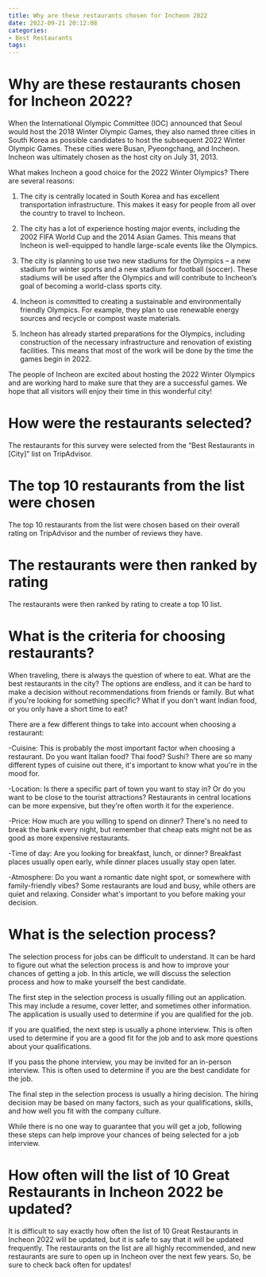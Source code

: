 ```yaml
---
title: Why are these restaurants chosen for Incheon 2022 
date: 2022-09-21 20:12:08
categories:
- Best Restaurants
tags:
---
```



#  Why are these restaurants chosen for Incheon 2022? 

When the International Olympic Committee (IOC) announced that Seoul would host the 2018 Winter Olympic Games, they also named three cities in South Korea as possible candidates to host the subsequent 2022 Winter Olympic Games. These cities were Busan, Pyeongchang, and Incheon. Incheon was ultimately chosen as the host city on July 31, 2013.

What makes Incheon a good choice for the 2022 Winter Olympics? There are several reasons:

1) The city is centrally located in South Korea and has excellent transportation infrastructure. This makes it easy for people from all over the country to travel to Incheon.

2) The city has a lot of experience hosting major events, including the 2002 FIFA World Cup and the 2014 Asian Games. This means that Incheon is well-equipped to handle large-scale events like the Olympics.

3) The city is planning to use two new stadiums for the Olympics – a new stadium for winter sports and a new stadium for football (soccer). These stadiums will be used after the Olympics and will contribute to Incheon’s goal of becoming a world-class sports city.

4) Incheon is committed to creating a sustainable and environmentally friendly Olympics. For example, they plan to use renewable energy sources and recycle or compost waste materials.

5) Incheon has already started preparations for the Olympics, including construction of the necessary infrastructure and renovation of existing facilities. This means that most of the work will be done by the time the games begin in 2022.

The people of Incheon are excited about hosting the 2022 Winter Olympics and are working hard to make sure that they are a successful games. We hope that all visitors will enjoy their time in this wonderful city!

#  How were the restaurants selected? 

The restaurants for this survey were selected from the “Best Restaurants in [City]” list on TripAdvisor. 

# The top 10 restaurants from the list were chosen 

The top 10 restaurants from the list were chosen based on their overall rating on TripAdvisor and the number of reviews they have. 

# The restaurants were then ranked by rating 

The restaurants were then ranked by rating to create a top 10 list.

#  What is the criteria for choosing restaurants? 

When traveling, there is always the question of where to eat. What are the best restaurants in the city? The options are endless, and it can be hard to make a decision without recommendations from friends or family. But what if you're looking for something specific? What if you don't want Indian food, or you only have a short time to eat?

There are a few different things to take into account when choosing a restaurant: 

-Cuisine: This is probably the most important factor when choosing a restaurant. Do you want Italian food? Thai food? Sushi? There are so many different types of cuisine out there, it's important to know what you're in the mood for. 

-Location: Is there a specific part of town you want to stay in? Or do you want to be close to the tourist attractions? Restaurants in central locations can be more expensive, but they're often worth it for the experience. 

-Price: How much are you willing to spend on dinner? There's no need to break the bank every night, but remember that cheap eats might not be as good as more expensive restaurants. 

-Time of day: Are you looking for breakfast, lunch, or dinner? Breakfast places usually open early, while dinner places usually stay open later. 

-Atmosphere: Do you want a romantic date night spot, or somewhere with family-friendly vibes? Some restaurants are loud and busy, while others are quiet and relaxing. Consider what's important to you before making your decision.

#  What is the selection process? 
The selection process for jobs can be difficult to understand. It can be hard to figure out what the selection process is and how to improve your chances of getting a job. In this article, we will discuss the selection process and how to make yourself the best candidate. 

The first step in the selection process is usually filling out an application. This may include a resume, cover letter, and sometimes other information. The application is usually used to determine if you are qualified for the job. 

If you are qualified, the next step is usually a phone interview. This is often used to determine if you are a good fit for the job and to ask more questions about your qualifications. 

If you pass the phone interview, you may be invited for an in-person interview. This is often used to determine if you are the best candidate for the job. 

The final step in the selection process is usually a hiring decision. The hiring decision may be based on many factors, such as your qualifications, skills, and how well you fit with the company culture. 

While there is no one way to guarantee that you will get a job, following these steps can help improve your chances of being selected for a job interview.

#  How often will the list of 10 Great Restaurants in Incheon 2022 be updated?

It is difficult to say exactly how often the list of 10 Great Restaurants in Incheon 2022 will be updated, but it is safe to say that it will be updated frequently. The restaurants on the list are all highly recommended, and new restaurants are sure to open up in Incheon over the next few years. So, be sure to check back often for updates!